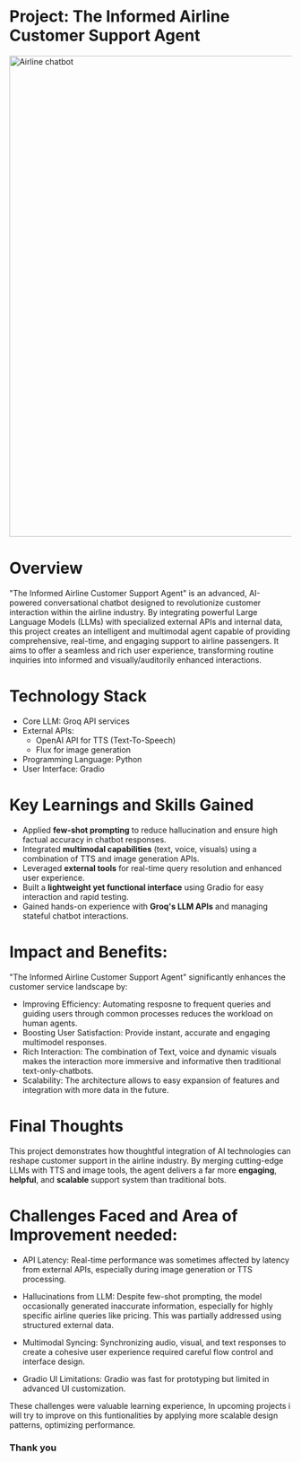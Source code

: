 # Project: The Informed Airline Customer Support Agent
<img width="1871" height="857" alt="Airline chatbot" src="https://github.com/user-attachments/assets/a28767b4-1aaa-4a26-806a-6254ae924542" />

# Overview
"The Informed Airline Customer Support Agent" is an advanced, AI-powered conversational chatbot designed to revolutionize customer interaction within the airline industry. By integrating powerful Large Language Models (LLMs) with specialized external APIs and internal data, this project creates an intelligent and multimodal agent capable of providing comprehensive, real-time, and engaging support to airline passengers. It aims to offer a seamless and rich user experience, transforming routine inquiries into informed and visually/auditorily enhanced interactions.

# Technology Stack
 * Core LLM: Groq API services
 * External APIs:
   * OpenAI API for TTS (Text-To-Speech)
   * Flux for image generation
 * Programming Language: Python
 * User Interface: Gradio

# Key Learnings and Skills Gained
-  Applied **few-shot prompting** to reduce hallucination and ensure high factual accuracy in chatbot responses.
-  Integrated **multimodal capabilities** (text, voice, visuals) using a combination of TTS and image generation APIs.
-  Leveraged **external tools** for real-time query resolution and enhanced user experience.
-  Built a **lightweight yet functional interface** using Gradio for easy interaction and rapid testing.
-  Gained hands-on experience with **Groq's LLM APIs** and managing stateful chatbot interactions.

# Impact and Benefits:
"The Informed Airline Customer Support Agent" significantly enhances the customer service landscape by:
  * Improving Efficiency: Automating resposne to frequent queries and guiding users through common processes reduces the workload on human agents.
  * Boosting User Satisfaction: Provide instant, accurate and engaging multimodel responses.
  * Rich Interaction: The combination of Text, voice and dynamic visuals makes the interaction more immersive and informative then traditional text-only-chatbots.
  * Scalability: The architecture allows to easy expansion of features and integration with more data in the future.

# Final Thoughts
This project demonstrates how thoughtful integration of AI technologies can reshape customer support in the airline industry. By merging cutting-edge LLMs with TTS and image tools, the agent delivers a far more **engaging**, **helpful**, and **scalable** support system than traditional bots.

# Challenges Faced and Area of Improvement needed:
- API Latency: Real-time performance was sometimes affected by latency from external APIs, especially during image generation or TTS processing.

- Hallucinations from LLM: Despite few-shot prompting, the model occasionally generated inaccurate information, especially for highly specific airline queries like pricing. This was partially addressed using structured external data.

- Multimodal Syncing: Synchronizing audio, visual, and text responses to create a cohesive user experience required careful flow control and interface design.

- Gradio UI Limitations: Gradio was fast for prototyping but limited in advanced UI customization.

These challenges were valuable learning experience, In upcoming projects i will try to improve on this funtionalities by applying more scalable design patterns, optimizing performance.

### Thank you




